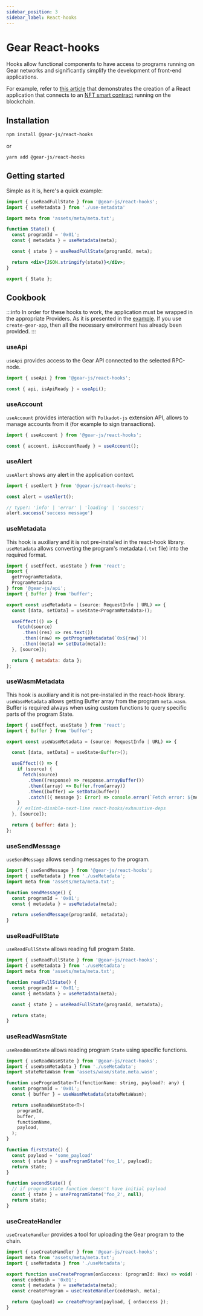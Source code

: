 ```yaml
---
sidebar_position: 3
sidebar_label: React-hooks
---
```


# Gear React-hooks

Hooks allow functional components to have access to programs running on Gear networks and significantly simplify the development of front-end applications.

For example, refer to [this article](/examples/NFTs/nft-marketplace/nft-application.md) that demonstrates the creation of a React application that connects to an [NFT smart contract](/examples/Standards/gnft-721.md) running on the blockchain.

## Installation

```sh
npm install @gear-js/react-hooks
```

or

```sh
yarn add @gear-js/react-hooks
```

## Getting started

Simple as it is, here's a quick example:

```jsx
import { useReadFullState } from '@gear-js/react-hooks';
import { useMetadata } from './use-metadata'

import meta from 'assets/meta/meta.txt';

function State() {
  const programId = '0x01';
  const { metadata } = useMetadata(meta);

  const { state } = useReadFullState(programId, meta);

  return <div>{JSON.stringify(state)}</div>;
}

export { State };
```

## Cookbook

:::info
In order for these hooks to work, the application must be wrapped in the appropriate Providers. As it is presented in the [example](https://github.com/gear-tech/gear-js/blob/main/utils/create-gear-app/gear-app-template/template/src/hocs/index.tsx). If you use `create-gear-app`, then all the necessary environment has already been provided.
:::

### useApi

`useApi` provides access to the Gear API connected to the selected RPC-node.

```js
import { useApi } from '@gear-js/react-hooks';

const { api, isApiReady } = useApi();
```

### useAccount

`useAccount` provides interaction with `Polkadot-js` extension API, allows to manage accounts from it (for example to sign transactions).

```js
import { useAccount } from '@gear-js/react-hooks';

const { account, isAccountReady } = useAccount();
```

### useAlert

`useAlert` shows any alert in the application context.

```js
import { useAlert } from '@gear-js/react-hooks';

const alert = useAlert();

// type?: 'info' | 'error' | 'loading' | 'success';
alert.success('success message')
```

### useMetadata

This hook is auxiliary and it is not pre-installed in the react-hook library. `useMetadata` allows converting the program's metadata (`.txt` file) into the required format.

```js
import { useEffect, useState } from 'react';
import {
  getProgramMetadata,
  ProgramMetadata
} from '@gear-js/api';
import { Buffer } from 'buffer';

export const useMetadata = (source: RequestInfo | URL) => {
  const [data, setData] = useState<ProgramMetadata>();

  useEffect(() => {
    fetch(source)
      .then((res) => res.text())
      .then((raw) => getProgramMetadata(`0x${raw}`))
      .then((meta) => setData(meta));
  }, [source]);

  return { metadata: data };
};
```

### useWasmMetadata

This hook is auxiliary and it is not pre-installed in the react-hook library. `useWasmMetadata` allows getting Buffer array from the program `meta.wasm`. Buffer is required always when using custom functions to query specific parts of the program State.

```js
import { useEffect, useState } from 'react';
import { Buffer } from 'buffer';

export const useWasmMetadata = (source: RequestInfo | URL) => {

  const [data, setData] = useState<Buffer>();

  useEffect(() => {
    if (source) {
      fetch(source)
        .then((response) => response.arrayBuffer())
        .then((array) => Buffer.from(array))
        .then((buffer) => setData(buffer))
        .catch(({ message }: Error) => console.error(`Fetch error: ${message}`));
    }
    // eslint-disable-next-line react-hooks/exhaustive-deps
  }, [source]);

  return { buffer: data };
};
```

### useSendMessage

`useSendMessage` allows sending messages to the program.

```js
import { useSendMessage } from '@gear-js/react-hooks';
import { useMetadata } from './useMetadata';
import meta from 'assets/meta/meta.txt';

function sendMessage() {
  const programId = '0x01';
  const { metadata } = useMetadata(meta);

  return useSendMessage(programId, metadata);
}
```

### useReadFullState

`useReadFullState` allows reading full program State.

```js
import { useReadFullState } from '@gear-js/react-hooks';
import { useMetadata } from './useMetadata';
import meta from 'assets/meta/meta.txt';

function readFullState() {
  const programId = '0x01';
  const { metadata } = useMetadata(meta);

  const { state } = useReadFullState(programId, metadata);

  return state;
}
```

### useReadWasmState

`useReadWasmState` allows reading program `State` using specific functions.

```js
import { useReadWasmState } from '@gear-js/react-hooks';
import { useWasmMetadata } from './useMetadata';
import stateMetaWasm from 'assets/wasm/state.meta.wasm';

function useProgramState<T>(functionName: string, payload?: any) {
  const programId = '0x01';
  const { buffer } = useWasmMetadata(stateMetaWasm);

  return useReadWasmState<T>(
    programId,
    buffer,
    functionName,
    payload,
  );
}

function firstState() {
  const payload = 'some_payload'
  const { state } = useProgramState('foo_1', payload);
  return state;
}

function secondState() {
  // if program state function doesn't have initial payload
  const { state } = useProgramState('foo_2', null);
  return state;
}
```

### useCreateHandler

`useCreateHandler` provides a tool for uploading the Gear program to the chain.

```js
import { useCreateHandler } from '@gear-js/react-hooks';
import meta from 'assets/meta/meta.txt';
import { useMetadata } from './useMetadata';

export function useCreateProgram(onSuccess: (programId: Hex) => void) {
  const codeHash = '0x01';
  const { metadata } = useMetadata(meta);
  const createProgram = useCreateHandler(codeHash, meta);

  return (payload) => createProgram(payload, { onSuccess });
}
```
